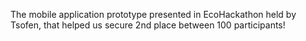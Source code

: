 The mobile application prototype presented in EcoHackathon held by Tsofen, that helped us secure 2nd place between 100 participants!
